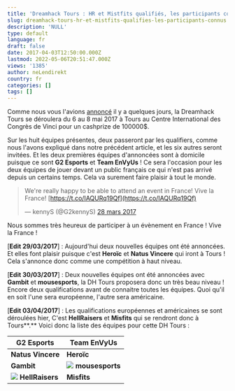 ```yaml
---
title: 'Dreamhack Tours : HR et Mistfits qualifiés, les participants connus'
slug: dreamhack-tours-hr-et-mistfits-qualifies-les-participants-connus
description: 'NULL'
type: default
language: fr
draft: false
date: 2017-04-03T12:50:00.000Z
lastmod: 2022-05-06T20:51:47.000Z
views: '1385'
author: neLendirekt
country: fr
categories: []
tags: []
---
```

Comme nous vous l'avions [annoncé](https:///flash/les-qualifiers-de-la-dh-tours-ont-ete-annonces/401) il y a quelques jours, la Dreamhack Tours se déroulera du 6 au 8 mai 2017 à Tours au Centre International des Congrès de Vinci pour un cashprize de 100000$.

Sur les huit équipes présentes, deux passeront par les qualifiers, comme nous l'avons expliqué dans notre précédent article, et les six autres seront invitées. Et les deux premières équipes d'annoncées sont à domicile puisque ce sont **G2 Esports** et **Team EnVyUs** ! Ce sera l'occasion pour les deux équipes de jouer devant un public français ce qui n'est pas arrivé depuis un certains temps. Cela va surement faire plaisir à tout le monde. 

> We're really happy to be able to attend an event in France! Vive la France! [https://t.co/IAQURq19Qf](https://t.co/IAQURq19Qf)
> 
> — kennyS (@G2kennyS) [28 mars 2017](https://twitter.com/G2kennyS/status/846756163953872896)

Nous sommes très heureux de participer à un évènement en France ! Vive la France ! 

\[**Edit 29/03/2017**\] : Aujourd'hui deux nouvelles équipes ont été annoncées. Et elles font plaisir puisque c'est **Heroïc** et **Natus Vincere** qui iront à Tours ! Cela s'annonce donc comme une compétition à haut niveau.

\[**Edit 30/03/2017**\] : Deux nouvelles équipes ont été annoncées avec **Gambit** et **mousesports**, la DH Tours proposera donc un très beau niveau ! Encore deux qualifications avant de connaitre toutes les équipes. Quoi qu'il en soit l'une sera européenne, l'autre sera américaine.

\[**Edit 03/04/2017**\] : Les qualifications européennes et américaines se sont déroulées hier, C'est **HellRaisers** et **Misfits** qui se rendront donc à Tours**.** Voici donc la liste des équipes pour cette DH Tours :

| **G2 Esports**                                                             | **Team EnVyUs**                                                            |
| -------------------------------------------------------------------------- | -------------------------------------------------------------------------- |
| **Natus Vincere**                                                          | **Heroïc**                                                                 |
| **Gambit**                                                                 | ![](/storage/countries/flag/europe_flag_580d21b984714.gif) **mousesports** |
| _![](/storage/countries/flag/europeflag580d21b984714.gif)_ **HellRaisers** | **Misfits**                                                                |
